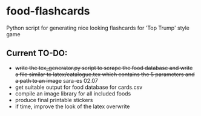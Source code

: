 # food-flashcards
Python script for generating nice looking flashcards for 'Top Trump' style game

## Current TO-DO:
- ~~write the tex_generator.py script to scrape the food database and write a file similar to latex/catalogue.tex which contains the 5 parameters and a path to an image~~ sara-es 02.07
- get suitable output for food database for cards.csv
- compile an image library for all included foods
- produce final printable stickers
- if time, improve the look of the latex overwrite
